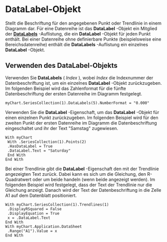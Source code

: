 
# DataLabel-Objekt

Stellt die Beschriftung für den angegebenen Punkt oder Trendlinie in einem Diagramm dar. Für eine Datenreihe ist das  **DataLabel** -Objekt ein Mitglied der **[DataLabels](597c7269-71ed-5dcc-af6b-34dc908e9d58.md)** -Auflistung, die ein **DataLabel** -Objekt für jeden Punkt enthält. Bei einer Datenreihe ohne definierbare Punkte (beispielsweise eine Bereichsdatenreihe) enthält die **DataLabels** -Auflistung ein einzelnes **DataLabel** -Objekt.


## Verwenden des DataLabel-Objekts

Verwenden Sie  **DataLabels** ( _Index_ ), wobei _Index_ die Indexnummer der Datenbeschriftung ist, um ein einzelnes **DataLabel** -Objekt zurückzugeben. Im folgenden Beispiel wird das Zahlenformat für die fünfte Datenbeschriftung der ersten Datenreihe im Diagramm festgelegt.


```
myChart.SeriesCollection(1).DataLabels(5).NumberFormat = "0.000"
```

Verwenden Sie die  **DataLabel** -Eigenschaft, um das **DataLabel** -Objekt für einen einzelnen Punkt zurückzugeben. Im folgenden Beispiel wird für den zweiten Punkt der ersten Datenreihe im Diagramm die Datenbeschriftung eingeschaltet und ihr der Text "Samstag" zugewiesen.




```
With myChart 
 With .SeriesCollection(1).Points(2) 
 .HasDataLabel = True 
 .DataLabel.Text = "Saturday" 
 End With 
End With
```

Bei einer Trendlinie gibt die  **DataLabel** -Eigenschaft den mit der Trendlinie angezeigten Text zurück. Dabei kann es sich um die Gleichung, den R-Quadratwert oder um beide handeln (wenn beide angezeigt werden). Im folgenden Beispiel wird festgelegt, dass der Text der Trendlinie nur die Gleichung anzeigt. Danach wird der Text der Datenbeschriftung in die Zelle A1 auf dem Datenblatt positioniert.




```
With myChart.SeriesCollection(1).Trendlines(1) 
 .DisplayRSquared = False 
 .DisplayEquation = True 
 x = .DataLabel.Text 
End With 
With myChart.Application.DataSheet 
 .Range("A1").Value = x 
End With
```

